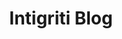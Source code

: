 ---
title: Intigriti Blog
description: Blog by Intigriti.
url: https://blog.intigriti.com/
image:
    # url: '/assets/images/cafe.png'
    # alt: 'Cafe'
tags: ['blog', 'bugbounty']
listedDate: 2023-11-07
published: true
---
